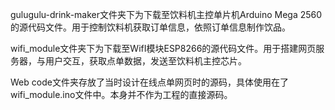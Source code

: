 gulugulu-drink-maker文件夹下为下载至饮料机主控单片机Arduino Mega 2560的源代码文件。用于控制饮料机获取订单信息，依照订单信息制作饮品。

wifi_module文件夹下为下载至WifI模块ESP8266的源代码文件。用于搭建网页服务器，与用户交互，获取点单数据，发送至饮料机主控芯片。

Web code文件夹存放了当时设计在线点单网页时的源码，具体使用在了wifi_module.ino文件中。本身并不作为工程的直接源码。